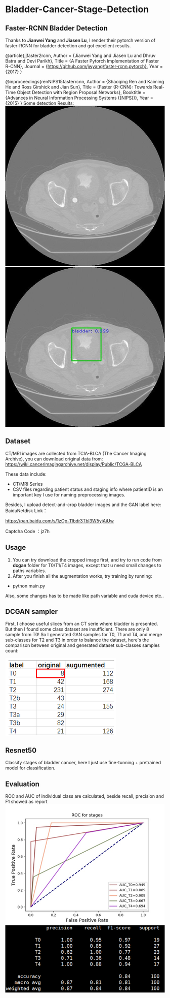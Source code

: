 # Bladder-Cancer-Stage-Detection
## Faster-RCNN Bladder Detection
Thanks to **Jianwei Yang** and **Jiasen Lu**, I render their pytorch version of faster-RCNN for bladder detection and got excellent results.

@article{jjfaster2rcnn,
    Author = {Jianwei Yang and Jiasen Lu and Dhruv Batra and Devi Parikh},
    Title = {A Faster Pytorch Implementation of Faster R-CNN},
    Journal = {https://github.com/jwyang/faster-rcnn.pytorch},
    Year = {2017}
}

@inproceedings{renNIPS15fasterrcnn,
    Author = {Shaoqing Ren and Kaiming He and Ross Girshick and Jian Sun},
    Title = {Faster {R-CNN}: Towards Real-Time Object Detection
             with Region Proposal Networks},
    Booktitle = {Advances in Neural Information Processing Systems ({NIPS})},
    Year = {2015}
}
Some detection Results:
![](./eval/TCGA-ZF-A9R20.jpg)
![](./eval/TCGA-ZF-A9R20_det.jpg)

## Dataset
CT/MRI images are collected from TCIA-BLCA (The Cancer Imaging Archive), you can download original data from:
https://wiki.cancerimagingarchive.net/display/Public/TCGA-BLCA

These data include:
- CT/MRI Series
- CSV files regarding patient status and staging info where patientID is an important key I use for naming preprocessing images. 

Besides, I upload detect-and-crop bladder images and the GAN label here:
BaiduNetdisk Link：

https://pan.baidu.com/s/1zOp-11bdr3Tbl3W5yjAiUw 

Captcha Code ：jz7h

## Usage
1. You can try download the cropped image first, and try to run code from **dcgan** folder for T0/T1/T4 images, except that u need small changes to paths variables. 
2. After you finish all the augmentation works, try training by running:

- python main.py

Also, some changes has to be made like path variable and cuda device etc..

## DCGAN sampler
First, I choose useful slices from an CT serie where bladder is presented. But then I found some class dataset are insufficient. There are only 8 sample from T0! So I generated GAN samples for T0, T1 and T4, and merge sub-classes for T2 and T3 in order to balance the dataset, here's the comparison between original and generated dataset sub-classes samples count:

![](./eval/compare.png)

## Resnet50
Classify stages of bladder cancer, here I just use fine-tunning + pretrained model for classification.

## Evaluation
ROC and AUC of individual class are calculated, beside recall, precision and F1 showed as report
![](./eval/ROC.jpg)
![](./eval/report.png)
